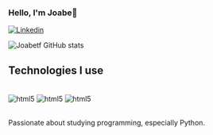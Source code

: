 ### Hello, I'm Joabe👋

[![Linkedin](https://img.shields.io/badge/LinkedIn-0077B5?style=for-the-badge&logo=linkedin&logoColor=white)](https://www.linkedin.com/in/joabe-t-00ab762a3/)

![Joabetf GitHub stats](https://github-readme-stats.vercel.app/api?username=Joabetf&show_icons=true&theme=dracula)

## Technologies I use
<div style="display: inline_block"><br/>
    <img align= "center" alt= "html5" src= "https://img.shields.io/badge/HTML-239120?style=for-the-badge&logo=html5&logoColor=white">
        <img align= "center" alt= "html5" src= "https://img.shields.io/badge/CSS-239120?&style=for-the-badge&logo=css3&logoColor=white">
            <img align= "center" alt= "html5" src= "https://img.shields.io/badge/Python-14354C?style=for-the-badge&logo=python&logoColor=white">
</div><br>

Passionate about studying programming, especially Python.
